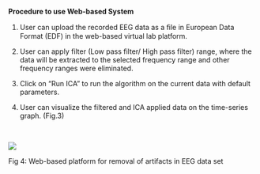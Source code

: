 **Procedure to use Web-based System**
1.	User can upload the recorded EEG data as a ﬁle in European Data Format (EDF) in the web-based virtual lab platform.

2.	User can apply filter (Low pass filter/ High pass filter) range, where the data will be extracted to the selected frequency range and other frequency ranges were eliminated.

3.	Click on “Run ICA” to run the algorithm on the current data with default parameters.

4.	User can visualize the filtered and ICA applied data on the time-series graph. (Fig.3)
                                  


&nbsp;


![](/experiment/images/4.png)

   Fig 4: Web-based platform for removal of artifacts in EEG data set 